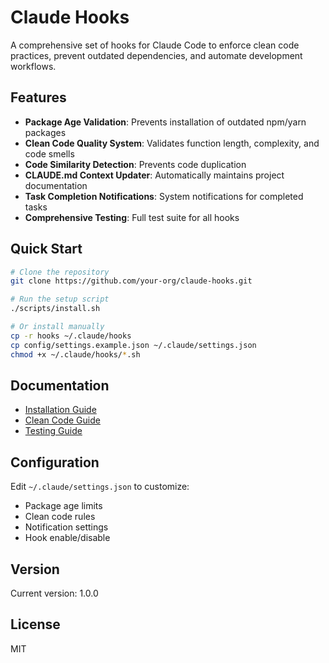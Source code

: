 # Claude Hooks

A comprehensive set of hooks for Claude Code to enforce clean code practices, prevent outdated dependencies, and automate development workflows.

## Features

- **Package Age Validation**: Prevents installation of outdated npm/yarn packages
- **Clean Code Quality System**: Validates function length, complexity, and code smells
- **Code Similarity Detection**: Prevents code duplication
- **CLAUDE.md Context Updater**: Automatically maintains project documentation
- **Task Completion Notifications**: System notifications for completed tasks
- **Comprehensive Testing**: Full test suite for all hooks

## Quick Start

```bash
# Clone the repository
git clone https://github.com/your-org/claude-hooks.git

# Run the setup script
./scripts/install.sh

# Or install manually
cp -r hooks ~/.claude/hooks
cp config/settings.example.json ~/.claude/settings.json
chmod +x ~/.claude/hooks/*.sh
```

## Documentation

- [Installation Guide](docs/README.md)
- [Clean Code Guide](docs/CLEAN-CODE-GUIDE.md)
- [Testing Guide](docs/README-tests.md)

## Configuration

Edit `~/.claude/settings.json` to customize:
- Package age limits
- Clean code rules
- Notification settings
- Hook enable/disable

## Version

Current version: 1.0.0

## License

MIT